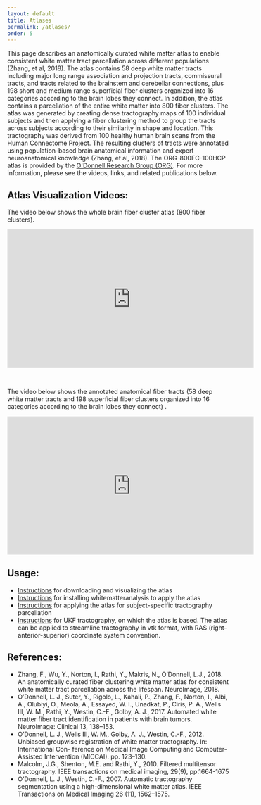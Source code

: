 ```yaml
---
layout: default
title: Atlases
permalink: /atlases/
order: 5
---
```


This page describes an anatomically curated white matter atlas to enable consistent white matter tract parcellation across different populations (Zhang, et al, 2018). The atlas contains 58 deep white matter tracts including major long range association and projection tracts, commissural tracts, and tracts related to the brainstem and cerebellar connections, plus 198 short and medium range superficial fiber clusters organized into 16 categories according to the brain lobes they connect. In addition, the atlas contains a parcellation of the entire white matter into 800 fiber clusters. The atlas was  generated by creating dense tractography maps of 100 individual subjects and then applying a fiber clustering method to group the tracts across subjects according to their similarity in shape and location. This tractography was derived from 100 healthy human brain scans from the Human Connectome Project. The resulting clusters of tracts were annotated using population-based brain anatomical information and expert neuroanatomical knowledge (Zhang, et al, 2018). The ORG-800FC-100HCP atlas is provided by the [O'Donnell Research Group (ORG)](https://scholar.harvard.edu/laurenjodonnell). For more information, please see the videos, links, and related publications below.

Atlas Visualization Videos:
---
The video below shows the whole brain fiber cluster atlas (800 fiber clusters).

<iframe width="560" height="315" src="https://www.youtube.com/embed/videoseries?list=PLww-JBrXO084AJN_nEZI838rFzwCaWGTY&index=0" frameborder="0" allowfullscreen="1" showinfo="1" rel="0"></iframe>

&nbsp;

The video below shows the annotated anatomical fiber tracts (58 deep white matter tracts and 198 superficial fiber clusters organized into 16 categories according to the brain lobes they connect) .

<iframe width="560" height="315" src="https://www.youtube.com/embed/videoseries?list=PLww-JBrXO084AJN_nEZI838rFzwCaWGTY&index=1" frameborder="0" allowfullscreen="1" showinfo="2" rel="0"></iframe>

Usage:
---

* [Instructions](https://github.com/SlicerDMRI/ORG-Atlases#org-atlases) for downloading and visualizing the atlas
* [Instructions](https://github.com/SlicerDMRI/whitematteranalysis/wiki) for installing whitematteranalysis to apply the atlas
* [Instructions](<https://github.com/SlicerDMRI/whitematteranalysis/wiki/2c)-Running-the-Clustering-Pipeline-to-Cluster-a-Single-Subject-from-the-Atlas>) for applying the atlas for subject-specific tractography parcellation
* [Instructions](https://github.com/pnlbwh/ukftractography) for UKF tractography, on which the atlas is based. The atlas can be applied to streamline tractography in vtk format, with RAS (right-anterior-superior) coordinate system convention.

References:
---
- Zhang, F., Wu, Y., Norton, I., Rathi, Y., Makris, N., O’Donnell, L.J., 2018. An anatomically curated fiber clustering white matter atlas for consistent white matter tract parcellation across the lifespan. NeuroImage, 2018.
- O’Donnell, L. J., Suter, Y., Rigolo, L., Kahali, P., Zhang, F., Norton, I., Albi, A., Olubiyi, O., Meola, A., Essayed, W. I., Unadkat, P., Ciris, P. A., Wells III, W. M., Rathi, Y., Westin, C.-F., Golby, A. J., 2017. Automated white matter fiber tract identification in patients with brain tumors. NeuroImage: Clinical 13, 138–153.
- O’Donnell, L. J., Wells III, W. M., Golby, A. J., Westin, C.-F., 2012. Unbiased groupwise registration of white matter tractography. In: International Con- ference on Medical Image Computing and Computer-Assisted Intervention (MICCAI). pp. 123–130.
- Malcolm, J.G., Shenton, M.E. and Rathi, Y., 2010. Filtered multitensor tractography. IEEE transactions on medical imaging, 29(9), pp.1664-1675
- O’Donnell, L. J., Westin, C.-F., 2007. Automatic tractography segmentation using a high-dimensional white matter atlas. IEEE Transactions on Medical Imaging 26 (11), 1562–1575.

